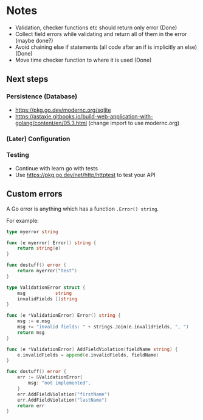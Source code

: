 # Notes

* Validation, checker functions etc should return only error (Done)
* Collect field errors while validating and return all of them in the error (maybe done?)
* Avoid chaining else if statements (all code after an if is implicitly an else) (Done)
* Move time checker function to where it is used (Done)

## Next steps

### Persistence (Database)

* https://pkg.go.dev/modernc.org/sqlite
* https://astaxie.gitbooks.io/build-web-application-with-golang/content/en/05.3.html (change import to use modernc.org)

### (Later) Configuration

### Testing

* Continue with learn go with tests
* Use https://pkg.go.dev/net/http/httptest to test your API

## Custom errors

A Go error is anything which has a function `.Error() string`.

For example:

```go
type myerror string

func (e myerror) Error() string {
	return string(e)
}

func dostuff() error {
	return myerror("test")
}
```

```go
type ValidationError struct {
	msg           string
	invalidFields []string
}

func (e *ValidationError) Error() string {
	msg := e.msg
	msg += "invalid fields: " + strings.Join(e.invalidFields, ", ")
	return msg
}

func (e *ValidationError) AddFieldViolation(fieldName string) {
	e.invalidFields = append(e.invalidFields, fieldName)
}

func dostuff() error {
	err := &ValidationError{
		msg: "not implemented",
	}
	err.AddFieldViolation("firstName")
	err.AddFieldViolation("lastName")
	return err
}
```
